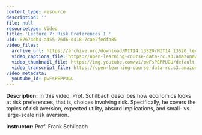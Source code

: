 ```yaml
---
content_type: resource
description: ''
file: null
resourcetype: Video
title: 'Lecture 7: Risk Preferences I '
uid: 87674db4-a455-76d6-d418-7cae2fedfa85
video_files:
  archive_url: https://archive.org/download/MIT14.13S20/MIT14_13S20_lec07_300k.mp4
  video_captions_file: https://open-learning-course-data-rc.s3.amazonaws.com/14-13-psychology-and-economics-spring-2020/2eb5a4bbff125740b294fb0f66f94281_pwFsPEPPUGU.vtt
  video_thumbnail_file: https://img.youtube.com/vi/pwFsPEPPUGU/default.jpg
  video_transcript_file: https://open-learning-course-data-rc.s3.amazonaws.com/14-13-psychology-and-economics-spring-2020/53670b70a76258b4bc9f30a586598e76_pwFsPEPPUGU.pdf
video_metadata:
  youtube_id: pwFsPEPPUGU
---
```


**Description:** In this video, Prof. Schilbach describes how economics looks at risk preferences, that is, choices involving risk. Specifically, he covers the topics of risk aversion, expected utility, absurd implications, and small- vs. large-scale risk aversion.

**Instructor:** Prof. Frank Schilbach